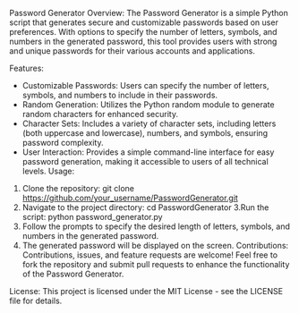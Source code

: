 Password Generator
Overview:
The Password Generator is a simple Python script that generates secure and customizable passwords based on user preferences. With options to specify the number of letters, symbols, and numbers in the generated password, this tool provides users with strong and unique passwords for their various accounts and applications.

Features:
* Customizable Passwords: Users can specify the number of letters, symbols, and numbers to include in their passwords.
* Random Generation: Utilizes the Python random module to generate random characters for enhanced security.
* Character Sets: Includes a variety of character sets, including letters (both uppercase and lowercase), numbers, and symbols, ensuring password complexity.
* User Interaction: Provides a simple command-line interface for easy password generation, making it accessible to users of all technical levels.
Usage:
1. Clone the repository: git clone https://github.com/your_username/PasswordGenerator.git
2. Navigate to the project directory: cd PasswordGenerator
3.Run the script: python password_generator.py
4. Follow the prompts to specify the desired length of letters, symbols, and numbers in the generated password.
5. The generated password will be displayed on the screen.
Contributions:
Contributions, issues, and feature requests are welcome! Feel free to fork the repository and submit pull requests to enhance the functionality of the Password Generator.

License:
This project is licensed under the MIT License - see the LICENSE file for details.

